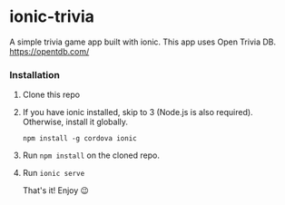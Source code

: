 # ionic-trivia
A simple trivia game app built with ionic. This app uses Open Trivia DB. https://opentdb.com/

### Installation ###
1. Clone this repo
2. If you have ionic installed, skip to 3 (Node.js is also required). Otherwise, install it globally.

   `npm install -g cordova ionic`
3. Run `npm install` on the cloned repo.
4. Run `ionic serve`

    That's it! Enjoy :wink:

